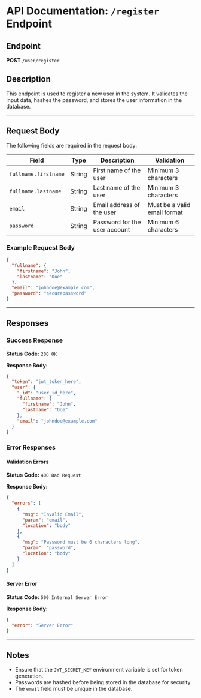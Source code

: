# API Documentation: `/register` Endpoint

## Endpoint
**POST** `/user/register`

## Description
This endpoint is used to register a new user in the system. It validates the input data, hashes the password, and stores the user information in the database.

---

## Request Body
The following fields are required in the request body:

| Field               | Type   | Description                                      | Validation                          |
|---------------------|--------|--------------------------------------------------|-------------------------------------|
| `fullname.firstname`| String | First name of the user                           | Minimum 3 characters                |
| `fullname.lastname` | String | Last name of the user                            | Minimum 3 characters                |
| `email`             | String | Email address of the user                        | Must be a valid email format        |
| `password`          | String | Password for the user account                    | Minimum 6 characters                |

### Example Request Body
```json
{
  "fullname": {
    "firstname": "John",
    "lastname": "Doe"
  },
  "email": "johndoe@example.com",
  "password": "securepassword"
}
```

---

## Responses

### Success Response
**Status Code:** `200 OK`

**Response Body:**
```json
{
  "token": "jwt_token_here",
  "user": {
    "_id": "user_id_here",
    "fullname": {
      "firstname": "John",
      "lastname": "Doe"
    },
    "email": "johndoe@example.com"
  }
}
```

### Error Responses

#### Validation Errors
**Status Code:** `400 Bad Request`

**Response Body:**
```json
{
  "errors": [
    {
      "msg": "Invalid Email",
      "param": "email",
      "location": "body"
    },
    {
      "msg": "Password must be 6 characters long",
      "param": "password",
      "location": "body"
    }
  ]
}
```

#### Server Error
**Status Code:** `500 Internal Server Error`

**Response Body:**
```json
{
  "error": "Server Error"
}
```

---

## Notes
- Ensure that the `JWT_SECRET_KEY` environment variable is set for token generation.
- Passwords are hashed before being stored in the database for security.
- The `email` field must be unique in the database.